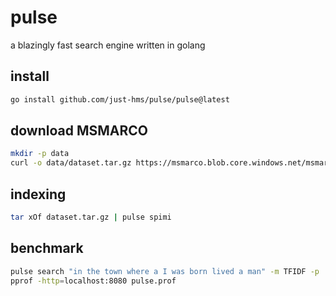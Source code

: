 # pulse

a blazingly fast search engine written in golang

## install

```sh
go install github.com/just-hms/pulse/pulse@latest
```

## download MSMARCO

```sh
mkdir -p data
curl -o data/dataset.tar.gz https://msmarco.blob.core.windows.net/msmarcoranking/collection.tar.gz
```

## indexing

```sh
tar xOf dataset.tar.gz | pulse spimi
```

## benchmark

```sh
pulse search "in the town where a I was born lived a man" -m TFIDF -p
pprof -http=localhost:8080 pulse.prof
```
